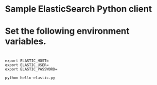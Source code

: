 # Sample ElasticSearch Python client

#
# Set the following environment variables.
#

```
export ELASTIC_HOST=
export ELASTIC_USER=
export ELASTIC_PASSWORD=
```

```
python hello-elastic.py
```
